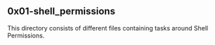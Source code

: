## 0x01-shell_permissions ##
This directory consists of different files containing tasks around Shell Permissions.
